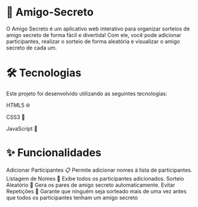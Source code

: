 # 🎁 Amigo-Secreto
O Amigo Secreto é um aplicativo web interativo para organizar sorteios de amigo secreto de forma fácil e divertida! Com ele, você pode adicionar participantes, realizar o sorteio de forma aleatória e visualizar o amigo secreto de cada um.

# 🛠 Tecnologias
Este projeto foi desenvolvido utilizando as seguintes tecnologias:

HTML5 🌐

CSS3 🎨

JavaScript 📜

# ✨ Funcionalidades
Adicionar Participantes 📋
Permite adicionar nomes à lista de participantes.
Listagem de Nomes 📝
Exibe todos os participantes adicionados.
Sorteio Aleatório 🔄
Gera os pares de amigo secreto automaticamente.
Evitar Repetições 🔄
Garante que ninguém seja sorteado mais de uma vez antes que todos os participantes tenham um amigo secreto
